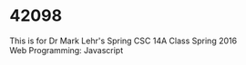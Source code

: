 # 42098
This is for Dr Mark Lehr's Spring CSC 14A Class Spring 2016<br>
Web Programming: Javascript
